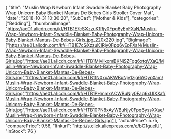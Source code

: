 {
	"title": "Muslin Wrap Newborn Infant Swaddle Blanket Baby Photography Wrap Unicorn Baby Blanket Mantas De Bebes Girls Stroller Cover Mat",
	"date": "2018-10-31 10:30:20",
	"SubCat": ["Mother & Kids"],
	"categories": ["Bedding"],
	"thumbnailImage": "https://ae01.alicdn.com/kf/HTB1E7cSXzzuK1Rjy0Fpq6yEpFXaN/Muslin-Wrap-Newborn-Infant-Swaddle-Blanket-Baby-Photography-Wrap-Unicorn-Baby-Blanket-Mantas-De-Bebes-Girls.jpg_220x220.jpg",
	"BigImage": ["https://ae01.alicdn.com/kf/HTB1E7cSXzzuK1Rjy0Fpq6yEpFXaN/Muslin-Wrap-Newborn-Infant-Swaddle-Blanket-Baby-Photography-Wrap-Unicorn-Baby-Blanket-Mantas-De-Bebes-Girls.jpg","https://ae01.alicdn.com/kf/HTB1MIvlikomBKNjSZFqq6xtqVXaQ/Muslin-Wrap-Newborn-Infant-Swaddle-Blanket-Baby-Photography-Wrap-Unicorn-Baby-Blanket-Mantas-De-Bebes-Girls.jpg","https://ae01.alicdn.com/kf/HTB1fN0xxAKWBuNjy1zjq6AOypXam/Muslin-Wrap-Newborn-Infant-Swaddle-Blanket-Baby-Photography-Wrap-Unicorn-Baby-Blanket-Mantas-De-Bebes-Girls.jpg","https://ae01.alicdn.com/kf/HTB1PHmmxACWBuNjy0Faq6xUlXXaf/Muslin-Wrap-Newborn-Infant-Swaddle-Blanket-Baby-Photography-Wrap-Unicorn-Baby-Blanket-Mantas-De-Bebes-Girls.jpg","https://ae01.alicdn.com/kf/HTB10PN8xAyWBuNjy0Fpq6yssXXae/Muslin-Wrap-Newborn-Infant-Swaddle-Blanket-Baby-Photography-Wrap-Unicorn-Baby-Blanket-Mantas-De-Bebes-Girls.jpg"],
	"actualPrice": 5.75,
	"comparePrice": 9.58,
	"linkurl": "http://s.click.aliexpress.com/e/bG1gueIU",
	"inStock": 76
}
